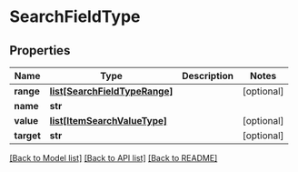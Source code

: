 # SearchFieldType

## Properties
Name | Type | Description | Notes
------------ | ------------- | ------------- | -------------
**range** | [**list[SearchFieldTypeRange]**](SearchFieldTypeRange.md) |  | [optional] 
**name** | **str** |  | 
**value** | [**list[ItemSearchValueType]**](ItemSearchValueType.md) |  | [optional] 
**target** | **str** |  | [optional] 

[[Back to Model list]](../README.md#documentation-for-models) [[Back to API list]](../README.md#documentation-for-api-endpoints) [[Back to README]](../README.md)


